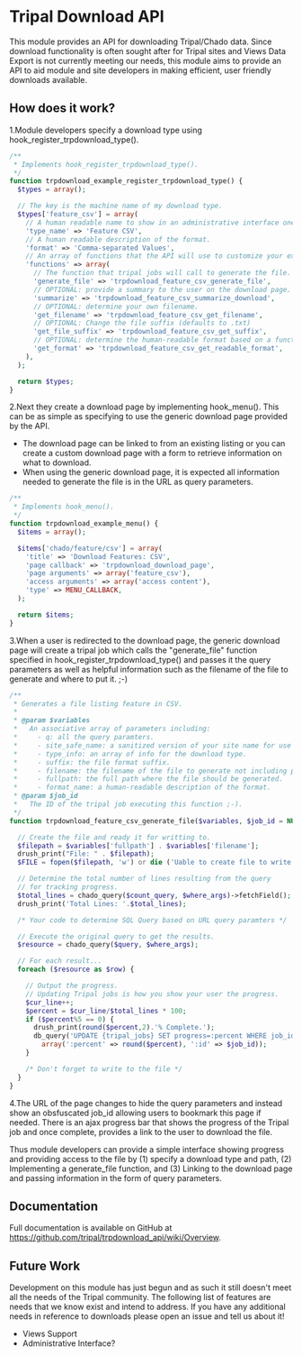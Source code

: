 # Tripal Download API
This module provides an API for downloading Tripal/Chado data. Since download functionality is often sought after for Tripal sites and Views Data Export is not currently meeting our needs, this module aims to provide an API to aid module and site developers in making efficient, user friendly downloads available.

## How does it work?
1.Module developers specify a download type using hook_register_trpdownload_type().
````php
/**
 * Implements hook_register_trpdownload_type().
 */
function trpdownload_example_register_trpdownload_type() {
  $types = array();

  // The key is the machine name of my download type.
  $types['feature_csv'] = array(
    // A human readable name to show in an administrative interface one day.
    'type_name' => 'Feature CSV',
    // A human readable description of the format.
    'format' => 'Comma-separated Values',
    // An array of functions that the API will use to customize your experience.
    'functions' => array(
      // The function that tripal jobs will call to generate the file.
      'generate_file' => 'trpdownload_feature_csv_generate_file',
      // OPTIONAL: provide a summary to the user on the download page.
      'summarize' => 'trpdownload_feature_csv_summarize_download',
      // OPTIONAL: determine your own filename.
      'get_filename' => 'trpdownload_feature_csv_get_filename',
      // OPTIONAL: Change the file suffix (defaults to .txt)
      'get_file_suffix' => 'trpdownload_feature_csv_get_suffix',
      // OPTIONAL: determine the human-readable format based on a function.
      'get_format' => 'trpdownload_feature_csv_get_readable_format',
    ),
  );

  return $types;
}
````
2.Next they create a download page by implementing hook_menu(). This can be as simple as specifying to use the generic download page provided by the API.
  * The download page can be linked to from an existing listing or you can create a custom download page with a form to retrieve information on what to download.
  * When using the generic download page, it is expected all information needed to generate the file is in the URL as query parameters.
````php
/**
 * Implements hook_menu().
 */
function trpdownload_example_menu() {
  $items = array();

  $items['chado/feature/csv'] = array(
    'title' => 'Download Features: CSV',
    'page callback' => 'trpdownload_download_page',
    'page arguments' => array('feature_csv'),
    'access arguments' => array('access content'),
    'type' => MENU_CALLBACK,
  );

  return $items;
}
````
3.When a user is redirected to the download page, the generic download page will create a tripal job which calls the "generate_file" function specified in hook_register_trpdownload_type() and passes it the query parameters as well as helpful information such as the filename of the file to generate and where to put it. ;-)
````php
/**
 * Generates a file listing feature in CSV.
 *
 * @param $variables
 *   An associative array of parameters including:
 *     - q: all the query paramters.
 *     - site_safe_name: a sanitized version of your site name for use in variables & filenames.
 *     - type_info: an array of info for the download type.
 *     - suffix: the file format suffix.
 *     - filename: the filename of the file to generate not including path.
 *     - fullpath: the full path where the file should be generated.
 *     - format_name: a human-readable description of the format.
 * @param $job_id
 *   The ID of the tripal job executing this function ;-).
 */
function trpdownload_feature_csv_generate_file($variables, $job_id = NULL) {

  // Create the file and ready it for writting to.
  $filepath = $variables['fullpath'] . $variables['filename'];
  drush_print("File: " . $filepath);
  $FILE = fopen($filepath, 'w') or die ('Uable to create file to write to');

  // Determine the total number of lines resulting from the query
  // for tracking progress.
  $total_lines = chado_query($count_query, $where_args)->fetchField();
  drush_print('Total Lines: '.$total_lines);

  /* Your code to determine SQL Query based on URL query paramters */

  // Execute the original query to get the results.
  $resource = chado_query($query, $where_args);

  // For each result...
  foreach ($resource as $row) {

    // Output the progress.
    // Updating Tripal jobs is how you show your user the progress.
    $cur_line++;
    $percent = $cur_line/$total_lines * 100;
    if ($percent%5 == 0) {
      drush_print(round($percent,2).'% Complete.');
      db_query('UPDATE {tripal_jobs} SET progress=:percent WHERE job_id=:id',
        array(':percent' => round($percent), ':id' => $job_id));
    }

    /* Don't forget to write to the file */
  }
}
````
4.The URL of the page changes to hide the query parameters and instead show an obsfuscated job_id allowing users to bookmark this page if needed. There is an ajax progress bar that shows the progress of the Tripal job and once complete, provides a link to the user to download the file.

Thus module developers can provide a simple interface showing progress and providing access to the file by (1) specify a download type and path, (2) Implementing a generate_file function, and (3) Linking to the download page and passing information in the form of query parameters.

## Documentation
Full documentation is available on GitHub at https://github.com/tripal/trpdownload_api/wiki/Overview.

## Future Work
Development on this module has just begun and as such it still doesn't meet all the needs of the Tripal community. The following list of features are needs that we know exist and intend to address. If you have any additional needs in reference to downloads please open an issue and tell us about it!
* Views Support
* Administrative Interface?
